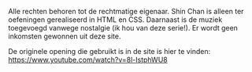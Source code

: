 Alle rechten behoren tot de rechtmatige eigenaar. Shin Chan is alleen ter oefeningen gerealiseerd in HTML en CSS.
Daarnaast is de muziek toegevoegd vanwege nostalgie (ik hou van deze serie!). Er wordt geen inkomsten gewonnen uit deze site. 

De originele opening die gebruikt is in de site is hier te vinden: https://www.youtube.com/watch?v=8l-IstphWU8
